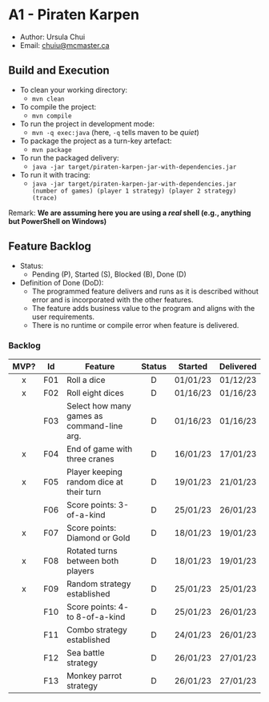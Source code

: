 # A1 - Piraten Karpen

  * Author: Ursula Chui
  * Email: chuiu@mcmaster.ca

## Build and Execution

  * To clean your working directory:
    * `mvn clean`
  * To compile the project:
    * `mvn compile`
  * To run the project in development mode:
    * `mvn -q exec:java` (here, `-q` tells maven to be _quiet_)
  * To package the project as a turn-key artefact:
    * `mvn package`
  * To run the packaged delivery:
    * `java -jar target/piraten-karpen-jar-with-dependencies.jar` 
  * To run it with tracing:
    * `java -jar target/piraten-karpen-jar-with-dependencies.jar (number of games) (player 1 strategy) (player 2 strategy) (trace)`

Remark: **We are assuming here you are using a _real_ shell (e.g., anything but PowerShell on Windows)**

## Feature Backlog

 * Status: 
   * Pending (P), Started (S), Blocked (B), Done (D)
 * Definition of Done (DoD):
   * The programmed feature delivers and runs as it is described without error and is incorporated with the other features.
   * The feature adds business value to the program and aligns with the user requirements.
   * There is no runtime or compile error when feature is delivered.

### Backlog 

| MVP? | Id  | Feature  | Status  |  Started  | Delivered |
| :-:  |:-:  |---       | :-:     | :-:       | :-:       |
| x   | F01 | Roll a dice | D | 01/01/23 | 01/12/23 |
| x   | F02 | Roll eight dices | D | 01/16/23 | 01/16/23 |
|     | F03 | Select how many games as command-line arg. | D | 01/16/23 | 01/16/23 |
| x   | F04 | End of game with three cranes | D | 16/01/23 | 17/01/23 |
| x   | F05 | Player keeping random dice at their turn | D | 19/01/23 | 21/01/23 |
|     | F06 | Score points: 3-of-a-kind | D | 25/01/23 | 26/01/23 | 
| x   | F07 | Score points: Diamond or Gold | D | 18/01/23 | 19/01/23 |
| x   | F08 | Rotated turns between both players | D | 18/01/23 | 19/01/23 |
| x   | F09 | Random strategy established | D | 25/01/23 | 25/01/23 |
|     | F10 | Score points: 4- to 8-of-a-kind | D | 25/01/23 | 26/01/23 |
|     | F11 | Combo strategy established | D | 24/01/23 | 26/01/23 |
|     | F12 | Sea battle strategy | D | 26/01/23 | 27/01/23 |
|     | F13 | Monkey parrot strategy | D | 26/01/23 | 27/01/23 |
